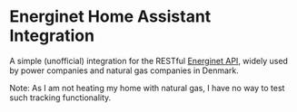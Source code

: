# Energinet Home Assistant Integration

A simple (unofficial) integration for the RESTful [Energinet API](https://api.eloverblik.dk/CustomerAPI/index.html), widely used by power companies and natural gas companies in Denmark.

Note: As I am not heating my home with natural gas, I have no way to test such tracking functionality.
